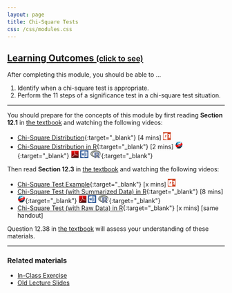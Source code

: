 ```yaml
---
layout: page
title: Chi-Square Tests
css: /css/modules.css
---
```


<div class="panel-group-ILOs">
  <div class="panel panel-default">
    <div class="panel-heading">
      <h2 class="panel-title">
        <a data-toggle="collapse" href="#ILOs">Learning Outcomes <small>(click to see)</small></a>
      </h2>
    </div>
    <div id="ILOs" class="panel-collapse collapse">
      <div class="panel-body">

<p>After completing this module, you should be able to ...</p>

<ol>
  <li> Identify when a chi-square test is appropriate.</li>
  <li> Perform the 11 steps of a significance test in a chi-square test situation.</li>
</ol>
      </div>
    </div>
  </div>
</div>

----

You should prepare for the concepts of this module by first reading **Section 12.1** in [the textbook](../../book/) and watching the following videos:

* [Chi-Square Distribution](https://vimeo.com/user45324800/chisqdist){:target="_blank"} [4 mins] [![PowerPoint](../../img/ppt.png)](PPT1.pptx)
* [Chi-Square Distribution in R](https://vimeo.com/user45324800/chisqdistribution){:target="_blank"} [2 mins] [![Web](../../img/web.png)](RHO1.html){:target="_blank"}  [![PDF](../../img/pdf.png)](RHO1.pdf) [![MSWord](../../img/word.png)](RHO1.docx)  [![R](../../img/Rlogo.png)](RHO1.R){:target="_blank"}

Then read **Section 12.3** in [the textbook](../../book/) and watching the following videos:

* [Chi-Square Test Example](https://vimeo.com/user45324800/chisqtest-ex1){:target="_blank"} [x mins] [![PowerPoint](../../img/ppt.png)](PPT2.pptx)
* [Chi-Square Test (with Summarized Data) in R](https://vimeo.com/user45324800/chisqsmrzd-ex1){:target="_blank"} [8 mins] [![Web](../../img/web.png)](RHO2.html){:target="_blank"}  [![PDF](../../img/pdf.png)](RHO2.pdf) [![MSWord](../../img/word.png)](RHO2.docx)  [![R](../../img/Rlogo.png)](RHO2.R){:target="_blank"}
* [Chi-Square Test (with Raw Data) in R](){:target="_blank"} [x mins] [same handout]
    
Question 12.38 in [the textbook](../../book/) will assess your understanding of these materials.

----

### Related materials

* [In-Class Exercise](CE.html)
* [Old Lecture Slides](PPT_old.pptx)
